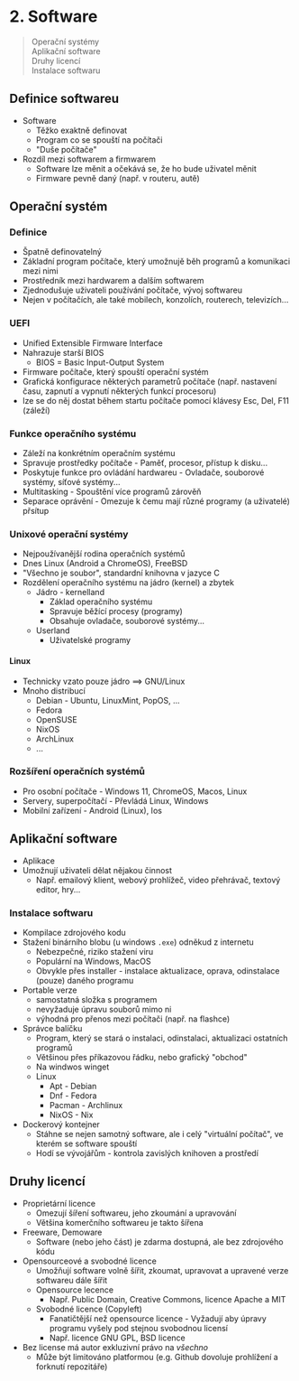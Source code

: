 # 2. Software

> Operační systémy \
> Aplikační software \
> Druhy licencí \
> Instalace softwaru

## Definice softwareu

- Software
  - Těžko exaktně definovat
  - Program co se spouští na počítači
  - "Duše počítače"
- Rozdíl mezi softwarem a firmwarem
  - Software lze měnit a očekává se, že ho bude uživatel měnit
  - Firmware pevně daný (např. v routeru, autě)

## Operační systém

### Definice

- Špatně definovatelný
- Základní program počítače, který umožnujě běh programů a komunikaci mezi nimi
- Prostředník mezi hardwarem a dalším softwarem
- Zjednodušuje uživateli používání počítače, vývoj softwareu
- Nejen v počítačích, ale také mobilech, konzolích, routerech, televizích...

### UEFI

- Unified Extensible Firmware Interface
- Nahrazuje starší BIOS
  - BIOS = Basic Input-Output System
- Firmware počítače, který spouští operační systém
- Grafická konfigurace některých parametrů počítače (např. nastavení času, zapnutí a vypnutí některých funkcí procesoru)
- lze se do něj dostat během startu počítače pomocí klávesy Esc, Del, F11 (záleží)

### Funkce operačního systému

- Záleží na konkrétním operačním systému
- Spravuje prostředky počítače - Paměť, procesor, přístup k disku...
- Poskytuje funkce pro ovládání hardwareu - Ovladače, souborové systémy, síťové systémy...
- Multitasking - Spouštění více programů zárověň
- Separace oprávění - Omezuje k čemu mají různé programy (a uživatelé) přsítup

### Unixové operační systémy

- Nejpoužívanější rodina operačních systémů
- Dnes Linux (Android a ChromeOS), FreeBSD
- "Všechno je soubor", standardní knihovna v jazyce C
- Rozdělení operačního systému na jádro (kernel) a zbytek
  - Jádro - kernelland
    - Základ operačního systému
    - Spravuje běžící procesy (programy)
    - Obsahuje ovladače, souborové systémy...
  - Userland
    - Uživatelské programy

#### Linux

- Technicky vzato pouze jádro $\implies$ GNU/Linux
- Mnoho distribucí
  - Debian - Ubuntu, LinuxMint, PopOS, ...
  - Fedora
  - OpenSUSE
  - NixOS
  - ArchLinux
  - ...

### Rozšíření operačních systémů

- Pro osobní počítače - Windows 11, ChromeOS, Macos, Linux
- Servery, superpočítačí - Převládá Linux, Windows
- Mobilní zařízení - Android (Linux), Ios

## Aplikační software

- Aplikace
- Umožnují uživateli dělat nějakou činnost
  - Např. emailový klient, webový prohlížeč, video přehrávač, textový editor, hry...

### Instalace softwaru

- Kompilace zdrojového kodu
- Stažení binárního blobu (u windows `.exe`) odněkud z internetu
  - Nebezpečné, riziko stažení viru
  - Populární na Windows, MacOS
  - Obvykle přes installer - instalace aktualizace, oprava, odinstalace (pouze) daného programu
- Portable verze
  - samostatná složka s programem
  - nevyžaduje úpravu souborů mimo ni
  - výhodná pro přenos mezi počítači (např. na flashce)
- Správce balíčku
  - Program, který se stará o instalaci, odinstalaci, aktualizaci ostatních programů
  - Většinou přes příkazovou řádku, nebo grafický "obchod"
  - Na windwos winget
  - Linux
    - Apt - Debian
    - Dnf - Fedora
    - Pacman - Archlinux
    - NixOS - Nix
- Dockerový kontejner
  - Stáhne se nejen samotný software, ale i celý "virtuální počítač", ve kterém se software spouští
  - Hodí se vývojářům - kontrola zavislých knihoven a prostředí

## Druhy licencí

- Proprietární licence
  - Omezují šíření softwareu, jeho zkoumání a upravování
  - Většina komerčního softwareu je takto šířena
- Freeware, Demoware
  - Software (nebo jeho část) je zdarma dostupná, ale bez zdrojového kódu
- Opensourceové a svobodné licence
  - Umožňují software volně šířit, zkoumat, upravovat a upravené verze softwareu dále šířit
  - Opensource lecence
    - Např. Public Domain, Creative Commons, licence Apache a MIT
  - Svobodné licence (Copyleft)
    - Fanatičtější než opensource licence - Vyžadují aby úpravy programu vyšely pod stejnou svobodnou licensí
    - Např. licence GNU GPL, BSD licence
- Bez license má autor exkluzivní právo na _všechno_
  - Může být limitováno platformou (e.g. Github dovoluje prohlížení a forknutí repozitáře)
